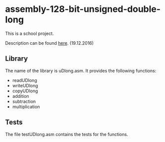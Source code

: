 # assembly-128-bit-unsigned-double-long

This is a school project.

Description can be found [here](http://www.benoist.ch/CSbasics/exercises/homework-HS1617-assembler.php). (19.12.2016)

## Library

The name of the library is uDlong.asm. It provides the following functions:

- readUDlong
- writeUDlong
- copyUDlong
- addition
- subtraction
- multiplication

## Tests

The file testUDlong.asm contains the tests for the functions.
